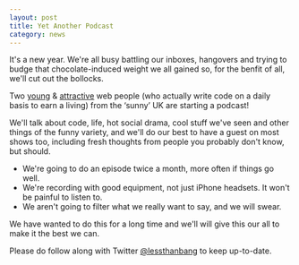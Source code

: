 ```yaml
---
layout: post
title: Yet Another Podcast
category: news
---
```


It's a new year. We're all busy battling our inboxes, hangovers and trying to budge that chocolate-induced weight we all gained so, for the benfit of all, we'll cut out the bollocks.

Two [young](//twitter.com/phuunet) & [attractive](//twitter.com/PaulAdamDavis) web people (who actually write code on a daily basis to earn a living) from the ‘sunny’ UK are starting a podcast!

We'll talk about code, life, hot social drama, cool stuff we've seen and other things of the funny variety, and we'll do our best to have a guest on most shows too, including fresh thoughts from people you probably don't know, but should.

* We're going to do an episode twice a month, more often if things go well.
* We're recording with good equipment, not just iPhone headsets. It won't be painful to listen to.
* We aren't going to filter what we really want to say, and we will swear.

We have wanted to do this for a long time and we'll will give this our all to make it the best we can.

Please do follow along with Twitter [@lessthanbang](http://twitter.com/lessthanbang) to keep up-to-date.